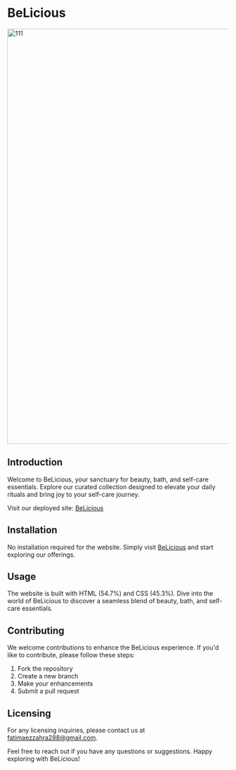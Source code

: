 # BeLicious

<img width="944" alt="111" src="https://github.com/Fatimaezzahralah/MVP-s/assets/128908115/26fdfeb3-fbb4-41ac-a7f8-278794ade02d">

## Introduction
Welcome to BeLicious, your sanctuary for beauty, bath, and self-care essentials. Explore our curated collection designed to elevate your daily rituals and bring joy to your self-care journey.

Visit our deployed site: [BeLicious](https://fatimaezzahralah.github.io/MVP-s/#)

## Installation
No installation required for the website. Simply visit [BeLicious](https://fatimaezzahralah.github.io/MVP-s/#) and start exploring our offerings.

## Usage
The website is built with HTML (54.7%) and CSS (45.3%). Dive into the world of BeLicious to discover a seamless blend of beauty, bath, and self-care essentials.

## Contributing
We welcome contributions to enhance the BeLicious experience. If you'd like to contribute, please follow these steps:
1. Fork the repository
2. Create a new branch
3. Make your enhancements
4. Submit a pull request

## Licensing
For any licensing inquiries, please contact us at [fatimaezzahra288@gmail.com](mailto:fatimaezzahra288@gmail.com).

Feel free to reach out if you have any questions or suggestions. Happy exploring with BeLicious!
